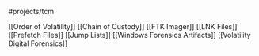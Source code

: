 #projects/tcm 

[[Order of Volatility]]
[[Chain of Custody]]
[[FTK Imager]]
[[LNK Files]]
[[Prefetch Files]]
[[Jump Lists]]
[[Windows Forensics Artifacts]]
[[Volatility Digital Forensics]]